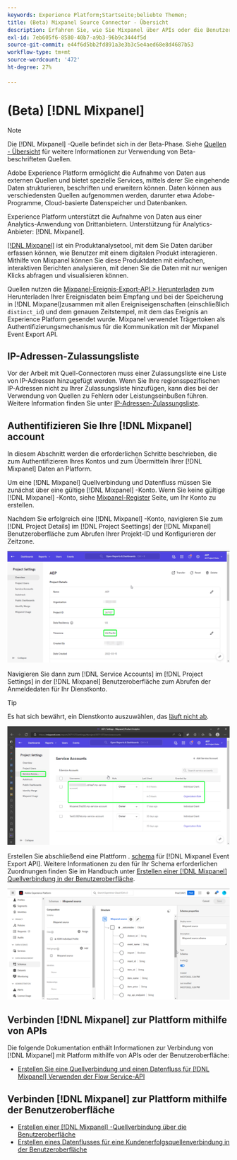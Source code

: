 ```yaml
---
keywords: Experience Platform;Startseite;beliebte Themen;
title: (Beta) Mixpanel Source Connector - Übersicht
description: Erfahren Sie, wie Sie Mixpanel über APIs oder die Benutzeroberfläche mit Adobe Experience Platform verbinden.
exl-id: 7eb605f6-8580-40b7-a9b3-96b9c3444f5d
source-git-commit: e44f6d5bb2fd891a3e3b3c5e4aed68e8d4687b53
workflow-type: tm+mt
source-wordcount: '472'
ht-degree: 27%

---
```


# (Beta) [!DNL Mixpanel]

>[!NOTE]
>
>Die [!DNL Mixpanel] -Quelle befindet sich in der Beta-Phase. Siehe [Quellen - Übersicht](../../home.md#terms-and-conditions) für weitere Informationen zur Verwendung von Beta-beschrifteten Quellen.

Adobe Experience Platform ermöglicht die Aufnahme von Daten aus externen Quellen und bietet spezielle Services, mittels derer Sie eingehende Daten strukturieren, beschriften und erweitern können. Daten können aus verschiedensten Quellen aufgenommen werden, darunter etwa Adobe-Programme, Cloud-basierte Datenspeicher und Datenbanken.

Experience Platform unterstützt die Aufnahme von Daten aus einer Analytics-Anwendung von Drittanbietern. Unterstützung für Analytics-Anbieter: [!DNL Mixpanel].

[[!DNL Mixpanel]](https://www.mixpanel.com) ist ein Produktanalysetool, mit dem Sie Daten darüber erfassen können, wie Benutzer mit einem digitalen Produkt interagieren. Mithilfe von Mixpanel können Sie diese Produktdaten mit einfachen, interaktiven Berichten analysieren, mit denen Sie die Daten mit nur wenigen Klicks abfragen und visualisieren können.

Quellen nutzen die [Mixpanel-Ereignis-Export-API > Herunterladen](https://developer.mixpanel.com/reference/raw-event-export) zum Herunterladen Ihrer Ereignisdaten beim Empfang und bei der Speicherung in [!DNL Mixpanel]zusammen mit allen Ereigniseigenschaften (einschließlich `distinct_id`) und dem genauen Zeitstempel, mit dem das Ereignis an Experience Platform gesendet wurde. Mixpanel verwendet Trägertoken als Authentifizierungsmechanismus für die Kommunikation mit der Mixpanel Event Export API.

## IP-Adressen-Zulassungsliste

Vor der Arbeit mit Quell-Connectoren muss einer Zulassungsliste eine Liste von IP-Adressen hinzugefügt werden. Wenn Sie Ihre regionsspezifischen IP-Adressen nicht zu Ihrer Zulassungsliste hinzufügen, kann dies bei der Verwendung von Quellen zu Fehlern oder Leistungseinbußen führen. Weitere Information finden Sie unter [IP-Adressen-Zulassungsliste](../../ip-address-allow-list.md).

## Authentifizieren Sie Ihre [!DNL Mixpanel] account

In diesem Abschnitt werden die erforderlichen Schritte beschrieben, die zum Authentifizieren Ihres Kontos und zum Übermitteln Ihrer [!DNL Mixpanel] Daten an Platform.

Um eine [!DNL Mixpanel] Quellverbindung und Datenfluss müssen Sie zunächst über eine gültige [!DNL Mixpanel] -Konto. Wenn Sie keine gültige [!DNL Mixpanel] -Konto, siehe [Mixpanel-Register](https://mixpanel.com/register/) Seite, um Ihr Konto zu erstellen.

Nachdem Sie erfolgreich eine [!DNL Mixpanel] -Konto, navigieren Sie zum [!DNL Project Details] im [!DNL Project Seettings] der [!DNL Mixpanel] Benutzeroberfläche zum Abrufen Ihrer Projekt-ID und Konfigurieren der Zeitzone.

![mixpanel-project-settings](../../images/tutorials/create/mixpanel-export-events/mixpanel-project-settings.png)

Navigieren Sie dann zum [!DNL Service Accounts] im [!DNL Project Settings] in der [!DNL Mixpanel] Benutzeroberfläche zum Abrufen der Anmeldedaten für Ihr Dienstkonto.

>[!TIP]
>
>Es hat sich bewährt, ein Dienstkonto auszuwählen, das [läuft nicht ab](https://developer.mixpanel.com/reference/service-accounts#service-account-expiration).

![Mixpanel-Dienstkonto](../../images/tutorials/create/mixpanel-export-events/mixpanel-service-account.png)

Erstellen Sie abschließend eine Plattform . [schema](../../../xdm/schema/composition.md) für [!DNL Mixpanel Event Export API]. Weitere Informationen zu den für Ihr Schema erforderlichen Zuordnungen finden Sie im Handbuch unter [Erstellen einer [!DNL Mixpanel] Quellverbindung in der Benutzeroberfläche](../../tutorials/ui/create/analytics/mixpanel.md#additional-resources).

![Schema erstellen](../../images/tutorials/create/mixpanel-export-events/schema.png)

## Verbinden [!DNL Mixpanel] zur Plattform mithilfe von APIs

Die folgende Dokumentation enthält Informationen zur Verbindung von [!DNL Mixpanel] mit Platform mithilfe von APIs oder der Benutzeroberfläche:

* [Erstellen Sie eine Quellverbindung und einen Datenfluss für [!DNL Mixpanel] Verwenden der Flow Service-API](../../tutorials/api/create/analytics/mixpanel.md)

## Verbinden [!DNL Mixpanel] zur Plattform mithilfe der Benutzeroberfläche

* [Erstellen einer  [!DNL Mixpanel] -Quellverbindung über die Benutzeroberfläche](../../tutorials/ui/create/analytics/mixpanel.md)
* [Erstellen eines Datenflusses für eine Kundenerfolgsquellenverbindung in der Benutzeroberfläche](../../tutorials/ui/dataflow/analytics.md)
